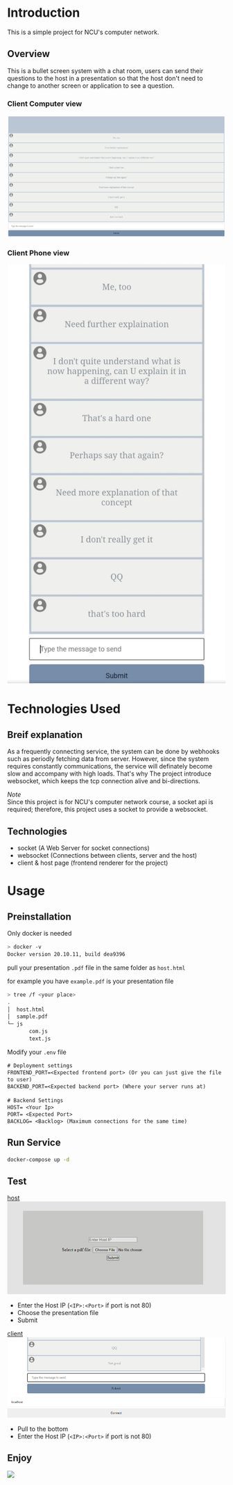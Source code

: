 # Introduction

This is a simple project for NCU's computer network.

## Overview

This is a bullet screen system with a chat room, users can send their questions to the host in a presentation so that the host don't need to change to another screen or application to see a question. 

### Client Computer view
![](src/intro_0.png)

### Client Phone view
![](src/intro_1.jpg)

# Technologies Used

## Breif explanation
As a frequently connecting service, the system can be done by webhooks such as periodly fetching data from server. However, since the system requires constantly communications, the service will definately become slow and accompany with high loads. That's why The project introduce websocket, which keeps the tcp connection alive and bi-directions.

*Note* <br>
Since this project is for NCU's computer network course, a socket api is required; therefore, this project uses a socket to provide a websocket.

## Technologies
- socket (A Web Server for socket connections)
- websocket (Connections between clients, server and the host)
- client & host page (frontend renderer for the project)

# Usage

## Preinstallation

Only docker is needed
```sh
> docker -v
Docker version 20.10.11, build dea9396
```

pull your presentation `.pdf` file in the same folder as `host.html`

for example you have `example.pdf` is your presentation file
```sh
> tree /f <your place>
.
│  host.html
│  sample.pdf
└─ js
       com.js
       text.js
```

Modify your `.env` file
```.env
# Deployment settings
FRONTEND_PORT=<Expected frontend port> (Or you can just give the file to user)
BACKEND_PORT=<Expected backend port> (Where your server runs at)

# Backend Settings
HOST= <Your Ip>
PORT= <Expected Port>
BACKLOG= <Backlog> (Maximum connections for the same time)
```

## Run Service

```sh
docker-compose up -d
```

## Test 

[host](http://localhost:8000/host.html) <br>
![](src/text_0.png)
- Enter the Host IP (`<IP>:<Port>` if port is not 80)
- Choose the presentation file
- Submit
  
[client](http://localhost:8000/client.html)
![](src/test_1.png)
- Pull to the bottom
- Enter the Host IP (`<IP>:<Port>` if port is not 80)

## Enjoy

![](src/test.gif)